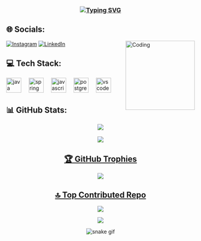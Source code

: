 
<h3 align="center"> <a href="https://git.io/typing-svg"><img src="https://readme-typing-svg.demolab.com?font=Fira+Code&size=30&pause=1000&color=3B68C5&width=435&lines=Hello+I'm+Veysel+Kayhan" alt="Typing SVG" /></a>
 
  ## 🌐 Socials:
  

              
  
<img align="right" alt="Coding" width="185" src="https://media.tenor.com/4uHiI_EyE94AAAAS/dance-hacker-dance.gif">
<div align="left">
 
[![Instagram](https://img.shields.io/badge/Instagram-%23E4405F.svg?logo=Instagram&logoColor=white)](https://instagram.com/veyselkayhan)
[![LinkedIn](https://img.shields.io/badge/LinkedIn-%230077B5.svg?logo=linkedin&logoColor=white)](https://linkedin.com/in/veysel-kayhan-5417a5bb/) 
</div>

## 💻 Tech Stack:

<div align="left">
 
  <img src="https://cdn.jsdelivr.net/gh/devicons/devicon/icons/java/java-original.svg" height="40" alt="java logo"  />
  <img width="12" />
  <img src="https://cdn.jsdelivr.net/gh/devicons/devicon/icons/spring/spring-original.svg" height="40" alt="spring logo"  />
  <img width="12" />
  <img src="https://cdn.jsdelivr.net/gh/devicons/devicon/icons/javascript/javascript-original.svg" height="40" alt="javascript logo"  />
  <img width="12" />
  <img src="https://cdn.jsdelivr.net/gh/devicons/devicon/icons/postgresql/postgresql-original.svg" height="40" alt="postgresql logo"  />
  <img width="12" />
  <img src="https://cdn.jsdelivr.net/gh/devicons/devicon/icons/vscode/vscode-original.svg" height="40" alt="vscode logo"  />
</div>



## 📊 GitHub Stats:


 <a align="center" href="https://github-readme-stats.vercel.app/api?username=veyselkayhan&theme=dark&hide_border=false&include_all_commits=true&count_private=true" alt="Typing SVG" />



![](https://github-readme-streak-stats.herokuapp.com/?user=veyselkayhan&theme=dark&hide_border=false)<br/> <br/>
![](https://github-readme-stats.vercel.app/api/top-langs/?username=veyselkayhan&theme=dark&hide_border=false&include_all_commits=true&count_private=true&layout=compact)


## 🏆 GitHub Trophies
<div align="center"> 
 
 ![](https://github-profile-trophy.vercel.app/?username=veyselkayhan&theme=dracula&no-frame=false&no-bg=true&margin-w=4)
</div>



## 🔝 Top Contributed Repo
<div align="center"> 
 
![](https://github-contributor-stats.vercel.app/api?username=veyselkayhan&limit=5&theme=dracula&combine_all_yearly_contributions=true)
 
</div>


<div align="center"> 
 
[![](https://visitcount.itsvg.in/api?id=veyselkayhan&icon=0&color=4)](https://visitcount.itsvg.in)
 
</div>


<div align="center"> 
 
![snake gif](https://github.com/veyselkayhan/veyselkayhan/blob/output/github-contribution-grid-snake.svg)
 
</div>


<!-- Proudly created with GPRM ( https://gprm.itsvg.in ) -->
